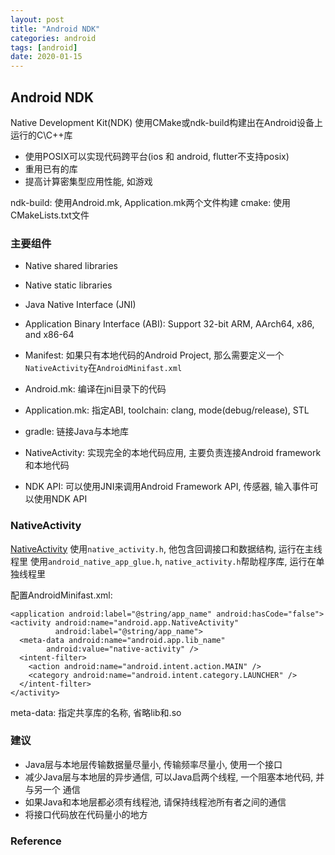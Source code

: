 ```yaml
---
layout: post
title: "Android NDK"
categories: android
tags: [android]
date: 2020-01-15
---
```


## Android NDK

Native Development Kit(NDK) 使用CMake或ndk-build构建出在Android设备上运行的C\C++库

* 使用POSIX可以实现代码跨平台(ios 和 android, flutter不支持posix)
* 重用已有的库
* 提高计算密集型应用性能, 如游戏

ndk-build: 使用Android.mk, Application.mk两个文件构建
cmake: 使用CMakeLists.txt文件


### 主要组件

* Native shared libraries
* Native static libraries
* Java Native Interface (JNI)
* Application Binary Interface (ABI): Support 32-bit ARM, AArch64, x86, and x86-64
* Manifest: 如果只有本地代码的Android Project, 那么需要定义一个
  `NativeActivity`在`AndroidMinifast.xml`

* Android.mk: 编译在jni目录下的代码
* Application.mk: 指定ABI, toolchain: clang, mode(debug/release), STL
* gradle: 链接Java与本地库
* NativeActivity: 实现完全的本地代码应用, 主要负责连接Android framework和本地代码
* NDK API: 可以使用JNI来调用Android Framework API, 传感器, 输入事件可以使用NDK API

### NativeActivity
[NativeActivity](https://developer.android.google.cn/ndk/reference/group/native-activity#group___native_activity_1ga8abd07923f37feb1ce724d139cc2609d)
使用`native_activity.h`, 他包含回调接口和数据结构, 运行在主线程里
使用`android_native_app_glue.h`, `native_activity.h`帮助程序库, 运行在单独线程里

配置AndroidMinifast.xml:

    <application android:label="@string/app_name" android:hasCode="false">
    <activity android:name="android.app.NativeActivity"
              android:label="@string/app_name">
      <meta-data android:name="android.app.lib_name"
            android:value="native-activity" />
      <intent-filter>
        <action android:name="android.intent.action.MAIN" />
        <category android:name="android.intent.category.LAUNCHER" />
      </intent-filter>
    </activity>

meta-data: 指定共享库的名称, 省略lib和.so

### 建议
* Java层与本地层传输数据量尽量小, 传输频率尽量小, 使用一个接口
* 减少Java层与本地层的异步通信, 可以Java启两个线程, 一个阻塞本地代码, 并与另一个
  通信
* 如果Java和本地层都必须有线程池, 请保持线程池所有者之间的通信
* 将接口代码放在代码量小的地方

### Reference


